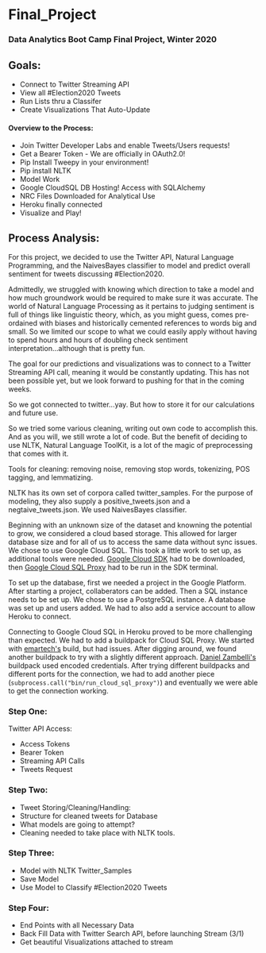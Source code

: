 # Final_Project

### Data Analytics Boot Camp Final Project, Winter 2020

## Goals:

* Connect to Twitter Streaming API
* View all #Election2020 Tweets
* Run Lists thru a Classifer
* Create Visualizations That Auto-Update

#### Overview to the Process:

* Join Twitter Developer Labs and enable Tweets/Users requests!
* Get a Bearer Token - We are officially in OAuth2.0!
* Pip Install Tweepy in your environment!
* Pip install NLTK
* Model Work
* Google CloudSQL DB Hosting!  Access with SQLAlchemy
* NRC Files Downloaded for Analytical Use
* Heroku finally connected
* Visualize and Play!

## Process Analysis:

For this project, we decided to use the Twitter API, Natural Language Programming, and the NaivesBayes classifier to model and predict overall sentiment for tweets discussing #Election2020.

Admittedly, we struggled with knowing which direction to take a model and how much groundwork would be required to make sure it was accurate.  The world of Natural Language Processing as it pertains to judging sentiment is full of things like linguistic theory, which, as you might guess, comes pre-ordained with biases and historically cemented references to words big and small.  So we limited our scope to what we could easily apply without having to spend hours and hours of doubling check sentiment interpretation...although that is pretty fun.

The goal for our predictions and visualizations was to connect to a Twitter Streaming API call, meaning it would be constantly updating.  This has not been possible yet, but we look forward to pushing for that in the coming weeks. 

So we got connected to twitter...yay.  But how to store it for our calculations and future use.

So we tried some various cleaning, writing out own code to accomplish this.  And as you will, we still wrote a lot of code.  But the benefit of deciding to use NLTK, Natural Language ToolKit, is a lot of the magic of preprocessing that comes with it.

Tools for cleaning: removing noise, removing stop words, tokenizing, POS tagging, and lemmatizing.

NLTK has its own set of corpora called twitter_samples.  For the purpose of modeling, they also supply a positive_tweets.json and a negtaive_tweets.json.
We used NaivesBayes classifier.

Beginning with an unknown size of the dataset and knowning the potential to grow, we considered a cloud based storage.  This allowed for larger database size and for all of us to access the same data without sync issues.  We chose to use Google Cloud SQL.  This took a little work to set up, as additional tools were needed.  [Google Cloud SDK](https://cloud.google.com/sdk) had to be downloaded, then [Google Cloud SQL Proxy](https://cloud.google.com/sql/docs/postgres/quickstart-proxy-test) had to be run in the SDK terminal.

To set up the database, first we needed a project in the Google Platform.  After starting a project, collaberators can be added.  Then a SQL instance needs to be set up.  We chose to use a PostgreSQL instance.  A database was set up and users added.  We had to also add a service account to allow Heroku to connect.

Connecting to Google Cloud SQL in Heroku proved to be more challenging than expected.  We had to add a buildpack for Cloud SQL Proxy.  We started with [emartech's](https://elements.heroku.com/buildpacks/emartech/heroku-buildpack-cloud-sql-proxy) build, but had issues.  After digging around, we found another buildpack to try with a slightly different approach.  [Daniel Zambelli's](https://elements.heroku.com/buildpacks/danielzambelli/heroku-buildpack-cloud-sql-proxy) buildpack used encoded credentials.  After trying different buildpacks and different ports for the connection, we had to add another piece (`subprocess.call("bin/run_cloud_sql_proxy")`) and eventually we were able to get the connection working.




### Step One:

Twitter API Access:
* Access Tokens
* Bearer Token
* Streaming API Calls
* Tweets Request

### Step Two:

* Tweet Storing/Cleaning/Handling:
* Structure for cleaned tweets for Database
* What models are going to attempt?
* Cleaning needed to take place with NLTK tools.

### Step Three:

* Model with NLTK Twitter_Samples
* Save Model
* Use Model to Classify #Election2020 Tweets

### Step Four:

* End Points with all Necessary Data
* Back Fill Data with Twitter Search API, before launching Stream (3/1)
* Get beautiful Visualizations attached to stream




